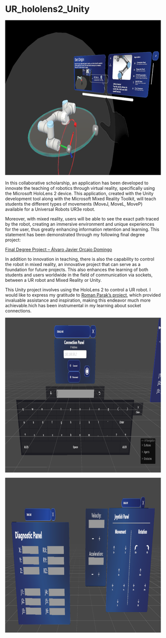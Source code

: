 # UR_hololens2_Unity

<p align="center">
<img src="https://github.com/ajorcajo/UR_Hololens2_Unity/blob/main/images/InAction.png" width="800" height="500">
</p>

In this collaborative scholarship, an application has been developed to innovate the teaching of robotics through virtual reality, specifically using the Microsoft HoloLens 2 device. This application, created with the Unity development tool along with the Microsoft Mixed Reality Toolkit, will teach students the different types of movements (MoveJ, MoveL, MoveP) available for a Universal Robots UR3e robot.

Moreover, with mixed reality, users will be able to see the exact path traced by the robot, creating an immersive environment and unique experiences for the user, thus greatly enhancing information retention and learning. This statement has been demonstrated through my following final degree project:

[Final Degree Project – Álvaro Javier Orcajo Domingo](https://oa.upm.es/76030/1/TFG_ALVARO_JAVIER_ORCAJO_DOMINGO.pdf)

In addition to innovation in teaching, there is also the capability to control the robot in mixed reality, an innovative project that can serve as a foundation for future projects. This also enhances the learning of both students and users worldwide in the field of communication via sockets, between a UR robot and Mixed Reality or Unity.

This Unity project involves using the HoloLens 2 to control a UR robot. I would like to express my gratitude to [Roman Parak’s project](https://github.com/rparak/Unity3D_Robotics_UR/), which provided invaluable assistance and inspiration, making this endeavor much more achievable.hich has been instrumental in my learning about socket connections.

<p align="center">
<img src="https://github.com/ajorcajo/UR_Hololens2_Unity/blob/main/images/ConnectionPanel.png" width="800" height="500">
</p>

<p align="center">
<img src="https://github.com/ajorcajo/UR_Hololens2_Unity/blob/main/images/JoystickDiagnostic.png" width="800" height="500">
</p>
